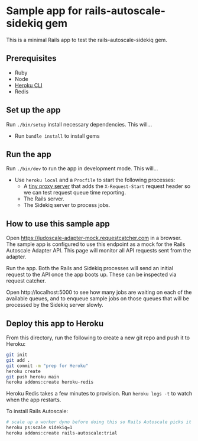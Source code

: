 # Sample app for rails-autoscale-sidekiq gem

This is a minimal Rails app to test the rails-autoscale-sidekiq gem.

## Prerequisites

- Ruby
- Node
- [Heroku CLI](https://devcenter.heroku.com/articles/heroku-cli)
- Redis

## Set up the app

Run `./bin/setup` install necessary dependencies. This will...

- Run `bundle install` to install gems

## Run the app

Run `./bin/dev` to run the app in development mode. This will...

- Use `heroku local` and a `Procfile` to start the following processes:
  - A [tiny proxy server](https://github.com/judoscale/judoscale-adapter-proxy-server) that adds the `X-Request-Start` request header so we can test request queue time reporting.
  - The Rails server.
  - The Sidekiq server to process jobs.

## How to use this sample app

Open https://judoscale-adapter-mock.requestcatcher.com in a browser. The sample app is configured to use this endpoint as a mock for the Rails Autoscale Adapter API. This page will monitor all API requests sent from the adapter.

Run the app. Both the Rails and Sidekiq processes will send an initial request to the API once the app boots up. These can be inspected via request catcher.

Open http://localhost:5000 to see how many jobs are waiting on each of the available queues, and to enqueue sample jobs on those queues that will be processed by the Sidekiq server slowly.

## Deploy this app to Heroku

From this directory, run the following to create a new git repo and push it to Heroku:

```sh
git init
git add .
git commit -m "prep for Heroku"
heroku create
git push heroku main
heroku addons:create heroku-redis
```

Heroku Redis takes a few minutes to provision. Run `heroku logs -t` to watch when the app restarts.

To install Rails Autoscale:

```sh
# scale up a worker dyno before doing this so Rails Autoscale picks it up
heroku ps:scale sidekiq=1
heroku addons:create rails-autoscale:trial
```
